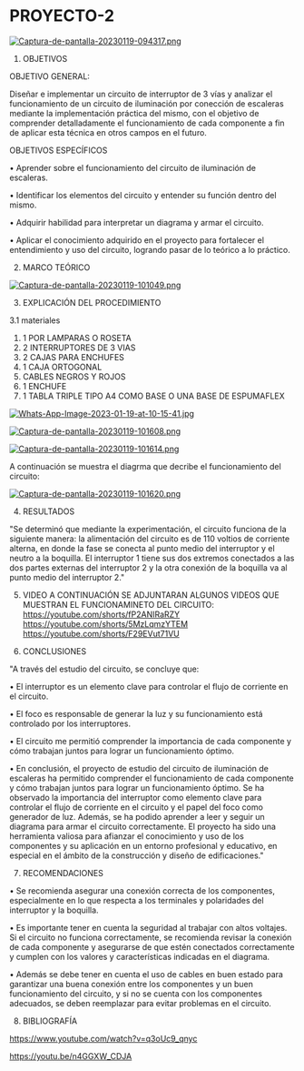 # PROYECTO-2

[![Captura-de-pantalla-20230119-094317.png](https://i.postimg.cc/8zXgbRxx/Captura-de-pantalla-20230119-094317.png)](https://postimg.cc/TKbsdDdc)

1. OBJETIVOS

OBJETIVO GENERAL:

Diseñar e implementar un circuito de interruptor de 3 vías y analizar el funcionamiento de un circuito de iluminación por conección de escaleras mediante la implementación práctica del mismo, con el objetivo de comprender detalladamente el funcionamiento de cada componente a fin de aplicar esta técnica en otros campos en el futuro.

OBJETIVOS ESPECÍFICOS

• Aprender sobre el funcionamiento del circuito de iluminación de escaleras.

• Identificar los elementos del circuito y entender su función dentro del mismo.

• Adquirir habilidad para interpretar un diagrama y armar el circuito.

• Aplicar el conocimiento adquirido en el proyecto para fortalecer el entendimiento y uso del circuito, logrando pasar de lo teórico a lo práctico.

2. MARCO TEÓRICO

[![Captura-de-pantalla-20230119-101049.png](https://i.postimg.cc/bwPC7ZfL/Captura-de-pantalla-20230119-101049.png)](https://postimg.cc/ykfy9YdS)

3. EXPLICACIÓN DEL PROCEDIMIENTO

3.1 materiales 


1) 1 POR LAMPARAS O ROSETA 
2) 2 INTERRUPTORES DE 3 VIAS 
3) 2 CAJAS PARA ENCHUFES
4) 1 CAJA ORTOGONAL 
5) CABLES NEGROS Y ROJOS 
6) 1 ENCHUFE
7) 1 TABLA TRIPLE TIPO A4 COMO BASE O UNA BASE DE ESPUMAFLEX


[![Whats-App-Image-2023-01-19-at-10-15-41.jpg](https://i.postimg.cc/FsTpBDGF/Whats-App-Image-2023-01-19-at-10-15-41.jpg)](https://postimg.cc/ZCy69P1X)

[![Captura-de-pantalla-20230119-101608.png](https://i.postimg.cc/Jhq96byb/Captura-de-pantalla-20230119-101608.png)](https://postimg.cc/bGZCdS9J)

[![Captura-de-pantalla-20230119-101614.png](https://i.postimg.cc/pTL3gp83/Captura-de-pantalla-20230119-101614.png)](https://postimg.cc/CZ9v8Mc4)

A continuación se muestra el diagrma que decribe el funcionamiento del circuito:

[![Captura-de-pantalla-20230119-101620.png](https://i.postimg.cc/LXQGR235/Captura-de-pantalla-20230119-101620.png)](https://postimg.cc/8JWZm83g)

4. RESULTADOS

"Se determinó que mediante la experimentación, el circuito funciona de la siguiente manera: la alimentación del circuito es de 110 voltios de corriente alterna, en donde la fase se conecta al punto medio del interruptor y el neutro a la boquilla. El interruptor 1 tiene sus dos extremos conectados a las dos partes externas del interruptor 2 y la otra conexión de la boquilla va al punto medio del interruptor 2."

5. VIDEO
 A CONTINUACIÓN SE ADJUNTARAN ALGUNOS VIDEOS QUE MUESTRAN EL FUNCIONAMINETO DEL CIRCUITO:
 https://youtube.com/shorts/fP2ANIRaRZY
 https://youtube.com/shorts/5MzLqmzYTEM
 https://youtube.com/shorts/F29EVut71VU
 
 6. CONCLUSIONES

"A través del estudio del circuito, se concluye que:

• El interruptor es un elemento clave para controlar el flujo de corriente en el circuito.

• El foco es responsable de generar la luz y su funcionamiento está controlado por los interruptores.

• El circuito me permitió comprender la importancia de cada componente y cómo trabajan juntos para lograr un funcionamiento óptimo.

• En conclusión, el proyecto de estudio del circuito de iluminación de escaleras ha permitido comprender el funcionamiento de cada componente y cómo trabajan juntos para lograr un funcionamiento óptimo. Se ha observado la importancia del interruptor como elemento clave para controlar el flujo de corriente en el circuito y el papel del foco como generador de luz. Además, se ha podido aprender a leer y seguir un diagrama para armar el circuito correctamente. El proyecto ha sido una herramienta valiosa para afianzar el conocimiento y uso de los componentes y su aplicación en un entorno profesional y educativo, en especial en el ámbito de la construcción y diseño de edificaciones."

7. RECOMENDACIONES

• Se recomienda asegurar una conexión correcta de los componentes, especialmente en lo que respecta a los terminales y polaridades del interruptor y la boquilla.

• Es importante tener en cuenta la seguridad al trabajar con altos voltajes. Si el circuito no funciona correctamente, se recomienda revisar la conexión de cada componente y asegurarse de que estén conectados correctamente y cumplen con los valores y características indicadas en el diagrama.

• Además se debe tener en cuenta el uso de cables en buen estado para garantizar una buena conexión entre los componentes y un buen funcionamiento del circuito, y si no se cuenta con los componentes adecuados, se deben reemplazar para evitar problemas en el circuito.

8. BIBLIOGRAFÍA

https://www.youtube.com/watch?v=q3oUc9_qnyc

https://youtu.be/n4GGXW_CDJA





